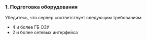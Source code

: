 ### 1. Подготовка оборудования

Убедитесь, что сервер соответствует следующим требованиям:
- 4 и более ГБ ОЗУ
- 2 и более сетевых интерфейса

